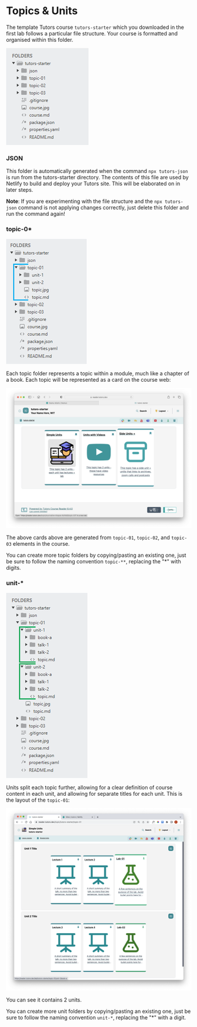 # Topics & Units

The template Tutors course `tutors-starter` which you downloaded in the first lab follows a particular file structure. Your course is formatted and organised within this folder.

![Closed tree](img/f1.png)

### JSON

This folder is automatically generated when the command `npx tutors-json` is run from the tutors-starter directory. The contents of this file are used by Netlify to build and deploy your Tutors site. This will be elaborated on in later steps.

**Note**: If you are experimenting with the file structure and the `npx tutors-json` command is not applying changes correctly, just delete this folder and run the command again!

###  topic-0*

![Topic](img/f2.png)

Each topic folder represents a topic within a module, much like a chapter of a book. Each topic will be represented as a card on the course web:

![](img/44.png)

The above cards above are generated from  `topic-01`, `topic-02`, and `topic-03` elements in the course.

You can create more topic folders by copying/pasting an existing one, just be sure to follow the naming convention `topic-**`, replacing the "\*" with digits.

### unit-*

![Unit](img/f3.png)

Units split each topic further, allowing for a clear definition of course content in each unit, and allowing for separate titles for each unit.  This is the layout of the `topic-01`:

![](img/55.png)

You can see it contains 2 units.

You can create more unit folders by copying/pasting an existing one, just be sure to follow the naming convention `unit-*`, replacing the "\*" with a digit.